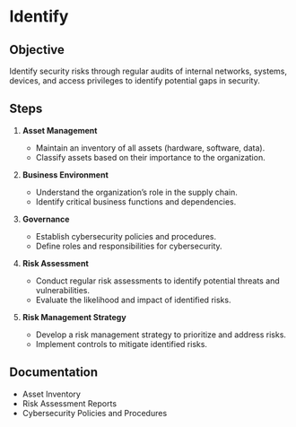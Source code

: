 # Identify

## Objective

Identify security risks through regular audits of internal networks, systems, devices, and access privileges to identify potential gaps in security.

## Steps

1. **Asset Management**
   - Maintain an inventory of all assets (hardware, software, data).
   - Classify assets based on their importance to the organization.

2. **Business Environment**
   - Understand the organization’s role in the supply chain.
   - Identify critical business functions and dependencies.

3. **Governance**
   - Establish cybersecurity policies and procedures.
   - Define roles and responsibilities for cybersecurity.

4. **Risk Assessment**
   - Conduct regular risk assessments to identify potential threats and vulnerabilities.
   - Evaluate the likelihood and impact of identified risks.

5. **Risk Management Strategy**
   - Develop a risk management strategy to prioritize and address risks.
   - Implement controls to mitigate identified risks.

## Documentation

- Asset Inventory
- Risk Assessment Reports
- Cybersecurity Policies and Procedures